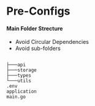 # Pre-Configs


#### Main Folder Strecture

- Avoid Circular Dependencies
- Avoid sub-folders

```

├───api
├───storage
├───types
└───utils
.env
application
main.go
```